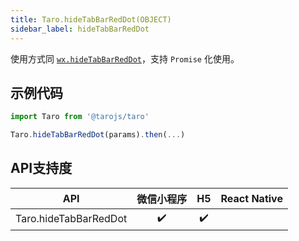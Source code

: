 ```yaml
---
title: Taro.hideTabBarRedDot(OBJECT)
sidebar_label: hideTabBarRedDot
---
```



使用方式同 [`wx.hideTabBarRedDot`](https://developers.weixin.qq.com/miniprogram/dev/api/wx.hideTabBarRedDot.html)，支持 `Promise` 化使用。

## 示例代码

```jsx
import Taro from '@tarojs/taro'

Taro.hideTabBarRedDot(params).then(...)
```



## API支持度


| API | 微信小程序 | H5 | React Native |
| :-: | :-: | :-: | :-: |
| Taro.hideTabBarRedDot | ✔️ | ✔️ |  |

